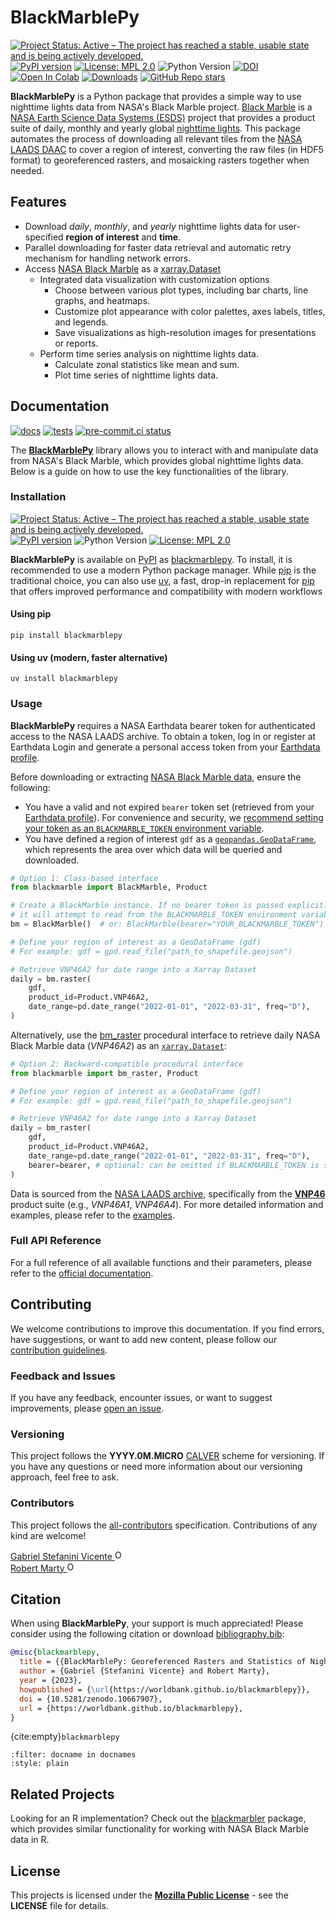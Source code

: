 # BlackMarblePy

[![Project Status: Active – The project has reached a stable, usable state and is being actively developed.](https://www.repostatus.org/badges/latest/active.svg)](https://www.repostatus.org/#active)
[![PyPI version](https://badge.fury.io/py/blackmarblepy.svg)](https://badge.fury.io/py/blackmarblepy)
[![License: MPL 2.0](https://img.shields.io/badge/License-MPL_2.0-brightgreen.svg)](https://opensource.org/licenses/MPL-2.0)
![Python Version](https://img.shields.io/pypi/pyversions/blackmarblepy)
[![DOI](https://zenodo.org/badge/DOI/10.5281/zenodo.10667907.svg)](https://zenodo.org/doi/10.5281/zenodo.10667907)
[![Open In Colab](https://colab.research.google.com/assets/colab-badge.svg)](https://colab.research.google.com/github/worldbank/blackmarblepy/blob/main/notebooks/blackmarblepy.ipynb)
[![Downloads](https://static.pepy.tech/badge/blackmarblepy)](https://pepy.tech/project/blackmarblepy)
[![GitHub Repo stars](https://img.shields.io/github/stars/worldbank/blackmarblepy)](https://github.com/worldbank/blackmarblepy)

**BlackMarblePy** is a Python package that provides a simple way to use nighttime lights data from NASA's Black Marble project. [Black Marble](https://blackmarble.gsfc.nasa.gov) is a [NASA Earth Science Data Systems (ESDS)](https://www.earthdata.nasa.gov) project that provides a product suite of daily, monthly and yearly global [nighttime lights](https://www.earthdata.nasa.gov/learn/backgrounders/nighttime-lights). This package automates the process of downloading all relevant tiles from the [NASA LAADS DAAC](https://www.earthdata.nasa.gov/eosdis/daacs/laads) to cover a region of interest, converting the raw files (in HDF5 format) to georeferenced rasters, and mosaicking rasters together when needed.

## Features

- Download *daily*, *monthly*, and *yearly* nighttime lights data for user-specified **region of interest** and **time**.
- Parallel downloading for faster data retrieval and automatic retry mechanism for handling network errors.
- Access [NASA Black Marble](https://blackmarble.gsfc.nasa.gov) as a [xarray.Dataset](https://docs.xarray.dev/en/stable/generated/xarray.Dataset.html)
  - Integrated data visualization with customization options
    - Choose between various plot types, including bar charts, line graphs, and heatmaps.
    - Customize plot appearance with color palettes, axes labels, titles, and legends.
    - Save visualizations as high-resolution images for presentations or reports.
  - Perform time series analysis on nighttime lights data.
    - Calculate zonal statistics like mean and sum.
    - Plot time series of nighttime lights data.

## Documentation

[![docs](https://github.com/worldbank/blackmarblepy/actions/workflows/gh-pages.yml/badge.svg)](https://github.com/worldbank/blackmarblepy/actions/workflows/gh-pages.yml)
[![tests](https://github.com/worldbank/blackmarblepy/actions/workflows/tests.yml/badge.svg)](https://github.com/worldbank/blackmarblepy/actions/workflows/tests.yml)
[![pre-commit.ci status](https://results.pre-commit.ci/badge/github/worldbank/blackmarblepy/main.svg)](https://results.pre-commit.ci/latest/github/worldbank/blackmarblepy/main)

The [**BlackMarblePy**](https://pypi.org/project/blackmarblepy) library allows you to interact with and manipulate data from NASA's Black Marble, which provides global nighttime lights data. Below is a guide on how to use the key functionalities of the library.

### Installation

[![Project Status: Active – The project has reached a stable, usable state and is being actively developed.](https://www.repostatus.org/badges/latest/active.svg)](https://www.repostatus.org/#active)
[![PyPI version](https://badge.fury.io/py/blackmarblepy.svg)](https://badge.fury.io/py/blackmarblepy)
![Python Version](https://img.shields.io/pypi/pyversions/blackmarblepy)
[![License: MPL 2.0](https://img.shields.io/badge/License-MPL_2.0-brightgreen.svg)](https://opensource.org/licenses/MPL-2.0)

**BlackMarblePy** is available on [PyPI](https://pypi.org) as [blackmarblepy](https://pypi.org/project/blackmarblepy). To install, it is recommended to use a modern Python package manager. While [pip](https://packaging.python.org/en/latest/key_projects/#pip) is the traditional choice, you can also use [uv](https://docs.astral.sh/uv/), a fast, drop-in replacement for [pip](https://packaging.python.org/en/latest/key_projects/#pip) that offers improved performance and compatibility with modern workflows

#### Using pip

```shell
pip install blackmarblepy
```

#### Using uv (modern, faster alternative)

```shell
uv install blackmarblepy
```

### Usage

**BlackMarblePy** requires a NASA Earthdata bearer token for authenticated access to the NASA LAADS archive. To obtain a token, log in or register at Earthdata Login and generate a personal access token from your [Earthdata profile](https://urs.earthdata.nasa.gov/profile).

Before downloading or extracting [NASA Black Marble data](https://blackmarble.gsfc.nasa.gov), ensure the following:

- You have a valid and not expired `bearer` token set (retrieved from your [Earthdata profile](https://urs.earthdata.nasa.gov/profile)). For convenience and security, we [recommend setting your token as an `BLACKMARBLE_TOKEN` environment variable](https://duckduckgo.com/?q=how+to+set+environment+variable+linux+or+mac+or+windows).
- You have defined a region of interest `gdf` as a [`geopandas.GeoDataFrame`](https://geopandas.org/en/stable/docs/reference/api/geopandas.GeoDataFrame.html), which represents the area over which data will be queried and downloaded.

```python
# Option 1: Class-based interface
from blackmarble import BlackMarble, Product

# Create a BlackMarble instance. If no bearer token is passed explicitly,
# it will attempt to read from the BLACKMARBLE_TOKEN environment variable.
bm = BlackMarble()  # or: BlackMarble(bearer="YOUR_BLACKMARBLE_TOKEN")

# Define your region of interest as a GeoDataFrame (gdf)
# For example: gdf = gpd.read_file("path_to_shapefile.geojson")

# Retrieve VNP46A2 for date range into a Xarray Dataset
daily = bm.raster(
    gdf,
    product_id=Product.VNP46A2,
    date_range=pd.date_range("2022-01-01", "2022-03-31", freq="D"),
)
```

Alternatively, use the [bm_raster](https://worldbank.github.io/blackmarblepy/api/blackmarble.html#blackmarble.raster.bm_raster) procedural interface to retrieve daily NASA Black Marble data (*VNP46A2*) as an [`xarray.Dataset`](https://docs.xarray.dev/en/stable/generated/xarray.Dataset.html):

```python
# Option 2: Backward-compatible procedural interface
from blackmarble import bm_raster, Product

# Define your region of interest as a GeoDataFrame (gdf)
# For example: gdf = gpd.read_file("path_to_shapefile.geojson")

# Retrieve VNP46A2 for date range into a Xarray Dataset
daily = bm_raster(
    gdf,
    product_id=Product.VNP46A2,
    date_range=pd.date_range("2022-01-01", "2022-03-31", freq="D"),
    bearer=bearer, # optional: can be omitted if BLACKMARBLE_TOKEN is set in the environment
)
```

Data is sourced from the [NASA LAADS archive](https://ladsweb.modaps.eosdis.nasa.gov/archive/allData/5000/VNP46A3/), specifically from the [**VNP46**](https://blackmarble.gsfc.nasa.gov/#product) product suite (e.g., *VNP46A1*, *VNP46A4*). For more detailed information and examples, please refer to the [examples](https://worldbank.github.io/blackmarblepy/notebooks/blackmarblepy.html).

### Full API Reference

For a full reference of all available functions and their parameters, please refer to the [official documentation](api/blackmarble.rst).

## Contributing

We welcome contributions to improve this documentation. If you find errors, have suggestions, or want to add new content, please follow our [contribution guidelines](CONTRIBUTING.md).

### Feedback and Issues

If you have any feedback, encounter issues, or want to suggest improvements, please [open an issue](https://github.com/worldbank/blackmarblepy/issues).

### Versioning

This project follows the **YYYY.0M.MICRO** [CALVER](https://calver.org) scheme for versioning. If you have any questions or need more information about our versioning approach, feel free to ask.

### Contributors

This project follows the [all-contributors](https://allcontributors.org) specification.
Contributions of any kind are welcome!

<a href="https://orcid.org/0000-0001-6530-3780">
Gabriel Stefanini Vicente
<img alt="ORCID logo" src="https://info.orcid.org/wp-content/uploads/2019/11/orcid_16x16.png" width="16" height="16" />
</a>
<br>
<a href="https://orcid.org/0000-0002-3164-3813">
Robert Marty
<img alt="ORCID logo" src="https://info.orcid.org/wp-content/uploads/2019/11/orcid_16x16.png" width="16" height="16" />
</a>

<!-- ALL-CONTRIBUTORS-LIST:START - Do not remove or modify this section -->
<!-- prettier-ignore-start -->
<!-- markdownlint-disable -->

<!-- markdownlint-restore -->
<!-- prettier-ignore-end -->

<!-- ALL-CONTRIBUTORS-LIST:END -->

## Citation

When using **BlackMarblePy**, your support is much appreciated! Please consider using the following citation or download [bibliography.bib](https://raw.githubusercontent.com/worldbank/blackmarblepy/main/docs/bibliography.bib):

```bibtex
@misc{blackmarblepy,
  title = {{BlackMarblePy: Georeferenced Rasters and Statistics of Nighttime Lights from NASA Black Marble}},
  author = {Gabriel {Stefanini Vicente} and Robert Marty},
  year = {2023},
  howpublished = {\url{https://worldbank.github.io/blackmarblepy}},
  doi = {10.5281/zenodo.10667907},
  url = {https://worldbank.github.io/blackmarblepy},
}
```

{cite:empty}`blackmarblepy`

```{bibliography}
:filter: docname in docnames
:style: plain
```

## Related Projects

Looking for an R implementation? Check out the [blackmarbler](https://github.com/worldbank/blackmarbler) package, which provides similar functionality for working with NASA Black Marble data in R.

## License

This projects is licensed under the [**Mozilla Public License**](https://opensource.org/license/mpl-2-0/) - see the **LICENSE** file for details.
